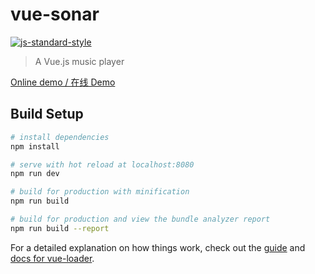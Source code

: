 # vue-sonar
[![js-standard-style](https://img.shields.io/badge/code%20style-standard-brightgreen.svg)](http://standardjs.com/)

> A Vue.js music player

[Online demo / 在线 Demo][demo]
## Build Setup

``` bash
# install dependencies
npm install

# serve with hot reload at localhost:8080
npm run dev

# build for production with minification
npm run build

# build for production and view the bundle analyzer report
npm run build --report
```

For a detailed explanation on how things work, check out the [guide](http://vuejs-templates.github.io/webpack/) and [docs for vue-loader](http://vuejs.github.io/vue-loader).

[demo]:https://lbwa.github.io/vue-sonar
